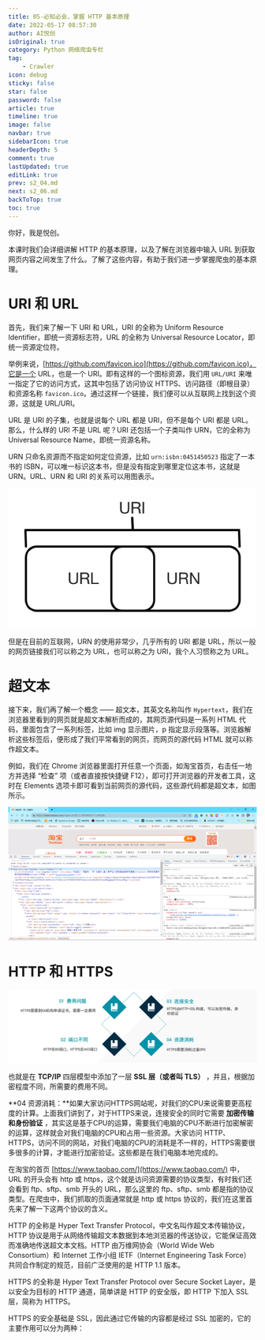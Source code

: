 ```yaml
---
title: 05-必知必会，掌握 HTTP 基本原理
date: 2022-05-17 08:57:30
author: AI悦创
isOriginal: true
category: Python 网络爬虫专栏
tag:
    - Crawler
icon: debug
sticky: false
star: false
password: false
article: true
timeline: true
image: false
navbar: true
sidebarIcon: true
headerDepth: 5
comment: true
lastUpdated: true
editLink: true
prev: s2_04.md
next: s2_06.md
backToTop: true
toc: true
---
```


你好，我是悦创。

本课时我们会详细讲解 HTTP 的基本原理，以及了解在浏览器中输入 URL 到获取网页内容之间发生了什么。了解了这些内容，有助于我们进一步掌握爬虫的基本原理。

# URI 和 URL

首先，我们来了解一下 URI 和 URL，URI 的全称为 Uniform Resource Identifier，即统一资源标志符，URL 的全称为 Universal Resource Locator，即统一资源定位符。

举例来说，[https://github.com/favicon.ico](https://github.com/favicon.ico)，它是一个 URL，也是一个 URI。即有这样的一个图标资源，我们用 `URL/URI` 来唯一指定了它的访问方式，这其中包括了访问协议 HTTPS、访问路径（即根目录）和资源名称 `favicon.ico`。通过这样一个链接，我们便可以从互联网上找到这个资源，这就是 URL/URI。

URL 是 URI 的子集，也就是说每个 URL 都是 URI，但不是每个 URI 都是 URL。那么，什么样的 URI 不是 URL 呢？URI 还包括一个子类叫作 URN，它的全称为 Universal Resource Name，即统一资源名称。

URN 只命名资源而不指定如何定位资源，比如 `urn:isbn:0451450523` 指定了一本书的 ISBN，可以唯一标识这本书，但是没有指定到哪里定位这本书，这就是 URN。URL、URN 和 URI 的关系可以用图表示。

![img](./s2_05.assets/CgpOIF5XRxOAT9vMAAAwHI1kHMc253.jpg)

但是在目前的互联网，URN 的使用非常少，几乎所有的 URI 都是 URL，所以一般的网页链接我们可以称之为 URL，也可以称之为 URI，我个人习惯称之为 URL。

# 超文本

接下来，我们再了解一个概念 —— 超文本，其英文名称叫作 `Hypertext`，我们在浏览器里看到的网页就是超文本解析而成的，其网页源代码是一系列 HTML 代码，里面包含了一系列标签，比如 img 显示图片，p 指定显示段落等。浏览器解析这些标签后，便形成了我们平常看到的网页，而网页的源代码 HTML 就可以称作超文本。

例如，我们在 Chrome 浏览器里面打开任意一个页面，如淘宝首页，右击任一地方并选择 “检查” 项（或者直接按快捷键 F12），即可打开浏览器的开发者工具，这时在 Elements 选项卡即可看到当前网页的源代码，这些源代码都是超文本，如图所示。

![image-20220517114240027](./s2_05.assets/image-20220517114240027.png)

# HTTP 和 HTTPS

![img](./s2_05.assets/1596515794625-62c01947-c247-4f82-90c1-d14e32510784-165275919780821.png)

也就是在 **TCP/IP** 四层模型中添加了一层 **SSL 层（或者叫 TLS）** ，并且，根据加密程度不同，所需要的费用不同。

**04 资源消耗：**如果大家访问HTTPS网站呢，对我们的CPU来说需要更高程度的计算。上面我们讲到了，对于HTTPS来说，连接安全的同时它需要 **加密传输和身份验证** ，其实这是基于CPU的运算，需要我们电脑的CPU不断进行加密解密的运算，这样就会对我们电脑的CPU和占用一些资源。大家访问 HTTP、HTTPS，访问不同的网站，对我们电脑的CPU的消耗是不一样的，HTTPS需要很多很多的计算，才能进行加密验证。这些都是在我们电脑本地完成的。











在淘宝的首页 [https://www.taobao.com/](https://www.taobao.com/) 中，URL 的开头会有 http 或 https，这个就是访问资源需要的协议类型，有时我们还会看到 ftp、sftp、smb 开头的 URL，那么这里的 ftp、sftp、smb 都是指的协议类型。在爬虫中，我们抓取的页面通常就是 http 或 https 协议的，我们在这里首先来了解一下这两个协议的含义。

HTTP 的全称是 Hyper Text Transfer Protocol，中文名叫作超文本传输协议，HTTP 协议是用于从网络传输超文本数据到本地浏览器的传送协议，它能保证高效而准确地传送超文本文档。HTTP 由万维网协会（World Wide Web Consortium）和 Internet 工作小组 IETF（Internet Engineering Task Force）共同合作制定的规范，目前广泛使用的是 HTTP 1.1 版本。

HTTPS 的全称是 Hyper Text Transfer Protocol over Secure Socket Layer，是以安全为目标的 HTTP 通道，简单讲是 HTTP 的安全版，即 HTTP 下加入 SSL 层，简称为 HTTPS。

HTTPS 的安全基础是 SSL，因此通过它传输的内容都是经过 SSL 加密的，它的主要作用可以分为两种：
